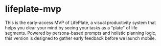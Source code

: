 # lifeplate-mvp
This is the early-access MVP of LifePlate, a visual productivity system that helps you clear your mind by seeing your tasks as a "plate" of life segments. Powered by persona-based prompts and holistic planning logic, this version is designed to gather early feedback before we launch mobile.
